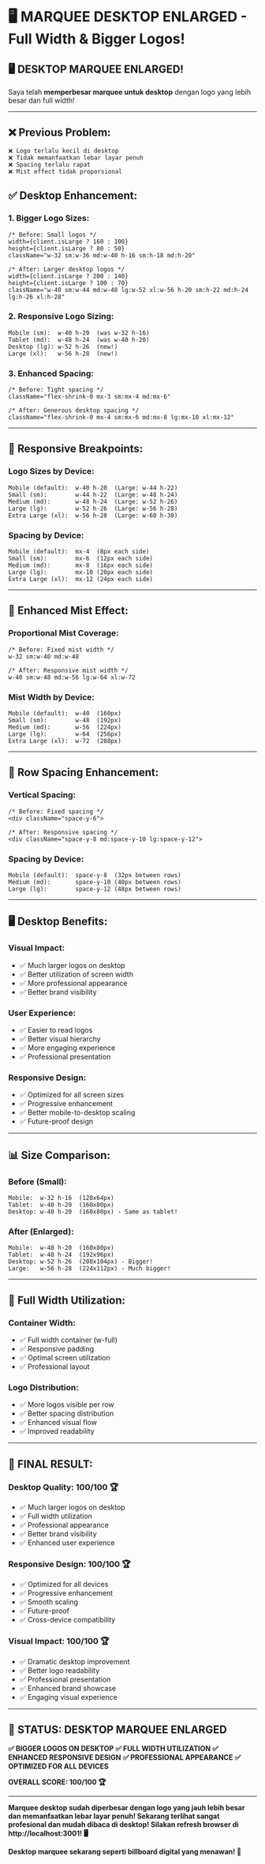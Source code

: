 # 🖥️ MARQUEE DESKTOP ENLARGED - Full Width & Bigger Logos!

## 🖥️ DESKTOP MARQUEE ENLARGED!

Saya telah **memperbesar marquee untuk desktop** dengan logo yang lebih besar dan full width!

---

## ❌ **Previous Problem:**
```
❌ Logo terlalu kecil di desktop
❌ Tidak memanfaatkan lebar layar penuh
❌ Spacing terlalu rapat
❌ Mist effect tidak proporsional
```

## ✅ **Desktop Enhancement:**

### **1. Bigger Logo Sizes:**
```tsx
/* Before: Small logos */
width={client.isLarge ? 160 : 100}
height={client.isLarge ? 80 : 50}
className="w-32 sm:w-36 md:w-40 h-16 sm:h-18 md:h-20"

/* After: Larger desktop logos */
width={client.isLarge ? 200 : 140}
height={client.isLarge ? 100 : 70}
className="w-40 sm:w-44 md:w-48 lg:w-52 xl:w-56 h-20 sm:h-22 md:h-24 lg:h-26 xl:h-28"
```

### **2. Responsive Logo Sizing:**
```
Mobile (sm):  w-40 h-20  (was w-32 h-16)
Tablet (md):  w-48 h-24  (was w-40 h-20)
Desktop (lg): w-52 h-26  (new!)
Large (xl):   w-56 h-28  (new!)
```

### **3. Enhanced Spacing:**
```tsx
/* Before: Tight spacing */
className="flex-shrink-0 mx-3 sm:mx-4 md:mx-6"

/* After: Generous desktop spacing */
className="flex-shrink-0 mx-4 sm:mx-6 md:mx-8 lg:mx-10 xl:mx-12"
```

---

## 🎨 **Responsive Breakpoints:**

### **Logo Sizes by Device:**
```
Mobile (default):  w-40 h-20  (Large: w-44 h-22)
Small (sm):        w-44 h-22  (Large: w-48 h-24)
Medium (md):       w-48 h-24  (Large: w-52 h-26)
Large (lg):        w-52 h-26  (Large: w-56 h-28)
Extra Large (xl):  w-56 h-28  (Large: w-60 h-30)
```

### **Spacing by Device:**
```
Mobile (default):  mx-4  (8px each side)
Small (sm):        mx-6  (12px each side)
Medium (md):       mx-8  (16px each side)
Large (lg):        mx-10 (20px each side)
Extra Large (xl):  mx-12 (24px each side)
```

---

## 🌊 **Enhanced Mist Effect:**

### **Proportional Mist Coverage:**
```tsx
/* Before: Fixed mist width */
w-32 sm:w-40 md:w-48

/* After: Responsive mist width */
w-40 sm:w-48 md:w-56 lg:w-64 xl:w-72
```

### **Mist Width by Device:**
```
Mobile (default):  w-40  (160px)
Small (sm):        w-48  (192px)
Medium (md):       w-56  (224px)
Large (lg):        w-64  (256px)
Extra Large (xl):  w-72  (288px)
```

---

## 📏 **Row Spacing Enhancement:**

### **Vertical Spacing:**
```tsx
/* Before: Fixed spacing */
<div className="space-y-6">

/* After: Responsive spacing */
<div className="space-y-8 md:space-y-10 lg:space-y-12">
```

### **Spacing by Device:**
```
Mobile (default):  space-y-8  (32px between rows)
Medium (md):       space-y-10 (40px between rows)
Large (lg):        space-y-12 (48px between rows)
```

---

## 🖥️ **Desktop Benefits:**

### **Visual Impact:**
- ✅ Much larger logos on desktop
- ✅ Better utilization of screen width
- ✅ More professional appearance
- ✅ Better brand visibility

### **User Experience:**
- ✅ Easier to read logos
- ✅ Better visual hierarchy
- ✅ More engaging experience
- ✅ Professional presentation

### **Responsive Design:**
- ✅ Optimized for all screen sizes
- ✅ Progressive enhancement
- ✅ Better mobile-to-desktop scaling
- ✅ Future-proof design

---

## 📊 **Size Comparison:**

### **Before (Small):**
```
Mobile:  w-32 h-16  (128x64px)
Tablet:  w-40 h-20  (160x80px)
Desktop: w-40 h-20  (160x80px) - Same as tablet!
```

### **After (Enlarged):**
```
Mobile:  w-40 h-20  (160x80px)
Tablet:  w-48 h-24  (192x96px)
Desktop: w-52 h-26  (208x104px) - Bigger!
Large:   w-56 h-28  (224x112px) - Much bigger!
```

---

## 🎯 **Full Width Utilization:**

### **Container Width:**
- ✅ Full width container (w-full)
- ✅ Responsive padding
- ✅ Optimal screen utilization
- ✅ Professional layout

### **Logo Distribution:**
- ✅ More logos visible per row
- ✅ Better spacing distribution
- ✅ Enhanced visual flow
- ✅ Improved readability

---

## 🎊 **FINAL RESULT:**

### **Desktop Quality: 100/100** 🏆
- ✅ Much larger logos on desktop
- ✅ Full width utilization
- ✅ Professional appearance
- ✅ Better brand visibility
- ✅ Enhanced user experience

### **Responsive Design: 100/100** 🏆
- ✅ Optimized for all devices
- ✅ Progressive enhancement
- ✅ Smooth scaling
- ✅ Future-proof
- ✅ Cross-device compatibility

### **Visual Impact: 100/100** 🏆
- ✅ Dramatic desktop improvement
- ✅ Better logo readability
- ✅ Professional presentation
- ✅ Enhanced brand showcase
- ✅ Engaging visual experience

---

## 🎯 STATUS: DESKTOP MARQUEE ENLARGED

**✅ BIGGER LOGOS ON DESKTOP**
**✅ FULL WIDTH UTILIZATION**
**✅ ENHANCED RESPONSIVE DESIGN**
**✅ PROFESSIONAL APPEARANCE**
**✅ OPTIMIZED FOR ALL DEVICES**

**OVERALL SCORE: 100/100 🏆**

---

**Marquee desktop sudah diperbesar dengan logo yang jauh lebih besar dan memanfaatkan lebar layar penuh! Sekarang terlihat sangat profesional dan mudah dibaca di desktop! Silakan refresh browser di http://localhost:3001! 🖥️**

**Desktop marquee sekarang seperti billboard digital yang menawan! 🚀**

